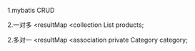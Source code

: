 1.mybatis CRUD

2.一对多
<resultMap
    <collection
List<Product> products;
    
2.多对一
<resultMap
    <association
private Category category;